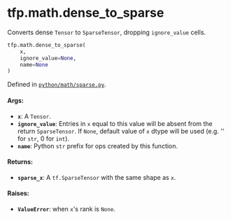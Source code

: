 <div itemscope itemtype="http://developers.google.com/ReferenceObject">
<meta itemprop="name" content="tfp.math.dense_to_sparse" />
<meta itemprop="path" content="Stable" />
</div>

# tfp.math.dense_to_sparse

Converts dense `Tensor` to `SparseTensor`, dropping `ignore_value` cells.

``` python
tfp.math.dense_to_sparse(
    x,
    ignore_value=None,
    name=None
)
```



Defined in [`python/math/sparse.py`](https://github.com/tensorflow/probability/tree/master/tensorflow_probability/python/math/sparse.py).

<!-- Placeholder for "Used in" -->


#### Args:

* <b>`x`</b>: A `Tensor`.
* <b>`ignore_value`</b>: Entries in `x` equal to this value will be
  absent from the return `SparseTensor`. If `None`, default value of
  `x` dtype will be used (e.g. '' for `str`, 0 for `int`).
* <b>`name`</b>: Python `str` prefix for ops created by this function.


#### Returns:

* <b>`sparse_x`</b>: A `tf.SparseTensor` with the same shape as `x`.


#### Raises:

* <b>`ValueError`</b>: when `x`'s rank is `None`.